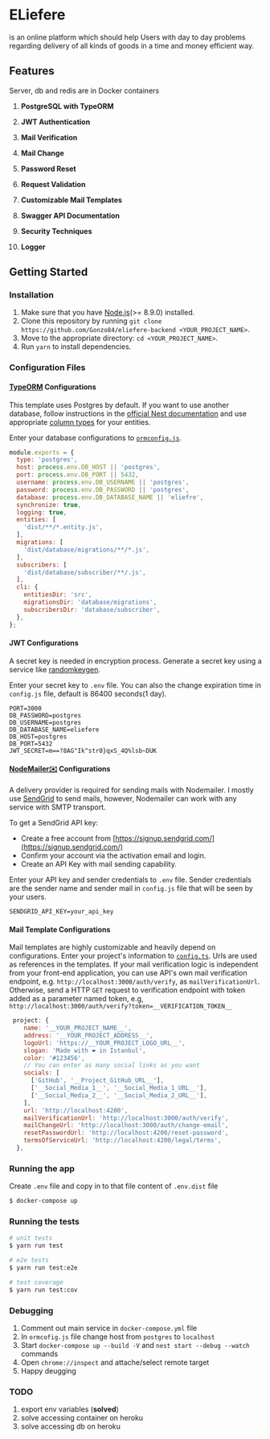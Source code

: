 # ELiefere
 is an online platform which should help Users with day to day problems regarding delivery of all kinds of goods in a time and money efficient way.

## Features

Server, db and redis are in Docker containers 

1. **PostgreSQL with TypeORM**

2. **JWT Authentication**

3. **Mail Verification**

4. **Mail Change**

5. **Password Reset**

6. **Request Validation**

7. **Customizable Mail Templates**

8. **Swagger API Documentation**

9. **Security Techniques**

10. **Logger**

## Getting Started

### Installation

1. Make sure that you have [Node.js](https://nodejs.org)(>= 8.9.0) installed.
2. Clone this repository by running `git clone https://github.com/Gonzo84/eliefere-backend <YOUR_PROJECT_NAME>`.
3. Move to the appropriate directory: `cd <YOUR_PROJECT_NAME>`.
4. Run `yarn` to install dependencies.

### Configuration Files

#### [TypeORM](https://github.com/typeorm/typeorm) Configurations

This template uses Postgres by default. If you want to use another database, follow instructions in the [official Nest documentation](https://docs.nestjs.com/techniques/database) and use appropriate [column types](https://github.com/typeorm/typeorm/blob/master/src/driver/types/ColumnTypes.ts) for your entities.

Enter your database configurations to [`ormconfig.js`](ormconfig.js).

```js
module.exports = {
  type: 'postgres',
  host: process.env.DB_HOST || 'postgres',
  port: process.env.DB_PORT || 5432,
  username: process.env.DB_USERNAME || 'postgres',
  password: process.env.DB_PASSWORD || 'postgres',
  database: process.env.DB_DATABASE_NAME || 'eliefre',
  synchronize: true,
  logging: true,
  entities: [
    'dist/**/*.entity.js',
  ],
  migrations: [
    'dist/database/migrations/**/*.js',
  ],
  subscribers: [
    'dist/database/subscriber/**/.js',
  ],
  cli: {
    entitiesDir: 'src',
    migrationsDir: 'database/migrations',
    subscribersDir: 'database/subscriber',
  },
};

```

#### JWT Configurations

A secret key is needed in encryption process. Generate a secret key using a service like [randomkeygen](https://randomkeygen.com/).

Enter your secret key to `.env` file. You can also the change expiration time in `config.js` file, default is 86400 seconds(1 day).

```dotenv
PORT=3000
DB_PASSWORD=postgres
DB_USERNAME=postgres
DB_DATABASE_NAME=eliefere
DB_HOST=postgres
DB_PORT=5432
JWT_SECRET=m==?8AG"Ik^str0}qxS_4Q%lsb~DUK
```

#### [NodeMailer✉️](https://github.com/nodemailer/nodemailer) Configurations

A delivery provider is required for sending mails with Nodemailer. I mostly use [SendGrid](https://sendgrid.com) to send mails, however, Nodemailer can work with any service with SMTP transport.

To get a SendGrid API key:

- Create a free account from [https://signup.sendgrid.com/](https://signup.sendgrid.com/)
- Confirm your account via the activation email and login.
- Create an API Key with mail sending capability.

Enter your API key and sender credentials to `.env` file. Sender credentials are the sender name and sender mail in `config.js` file that will be seen by your users.

```dotenv
SENDGRID_API_KEY=your_api_key
```

#### Mail Template Configurations

Mail templates are highly customizable and heavily depend on configurations. Enter your project's information to [`config.ts`](src/config/config.ts). Urls are used as references in the templates. If your mail verification logic is independent from your front-end application, you can use API's own mail verification endpoint, e.g. `http://localhost:3000/auth/verify`, as `mailVerificationUrl`. Otherwise, send a HTTP `GET` request to verification endpoint with token added as a parameter named token, e.g, `http://localhost:3000/auth/verify?token=__VERIFICATION_TOKEN__`

```js
 project: {
    name: '__YOUR_PROJECT_NAME__',
    address: '__YOUR_PROJECT_ADDRESS__',
    logoUrl: 'https://__YOUR_PROJECT_LOGO_URL__',
    slogan: 'Made with ❤️ in Istanbul',
    color: '#123456',
    // You can enter as many social links as you want
    socials: [
      ['GitHub', '__Project_GitHub_URL__'],
      ['__Social_Media_1__', '__Social_Media_1_URL__'],
      ['__Social_Media_2__', '__Social_Media_2_URL__'],
    ],
    url: 'http://localhost:4200',
    mailVerificationUrl: 'http://localhost:3000/auth/verify',
    mailChangeUrl: 'http://localhost:3000/auth/change-email',
    resetPasswordUrl: 'http://localhost:4200/reset-password',
    termsOfServiceUrl: 'http://localhost:4200/legal/terms',
  },
```

### Running the app

Create `.env` file and copy in to that file content of `.env.dist` file

```bash
$ docker-compose up
```

### Running the tests

```bash
# unit tests
$ yarn run test

# e2e tests
$ yarn run test:e2e

# test coverage
$ yarn run test:cov
```

### Debugging

1. Comment out main service in `docker-compose.yml` file
2. In `ormcofig.js` file change host from `postgres` to `localhost` 
3. Start `docker-compose up --build -V` and `nest start --debug --watch` commands
4. Open `chrome://inspect` and attache/select remote target
5. Happy deugging


### TODO 

1. export env variables (**solved**)
2. solve accessing container on heroku 
3. solve accessing db on heroku 
